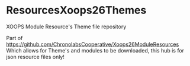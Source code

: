 # ResourcesXoops26Themes
XOOPS Module Resource's Theme file repository

Part of https://github.com/ChronolabsCooperative/Xoops26ModuleResources Which allows for Theme's and modules to be downloaded, this hub is for json resource files only!
